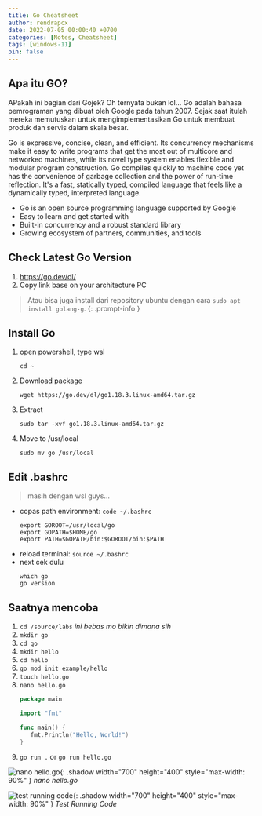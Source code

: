 ```yaml
---
title: Go Cheatsheet
author: rendrapcx
date: 2022-07-05 00:00:40 +0700
categories: [Notes, Cheatsheet]
tags: [windows-11]
pin: false
---
```

## Apa itu GO?
APakah ini bagian dari Gojek? Oh ternyata bukan lol... Go adalah bahasa pemrograman yang dibuat oleh Google pada tahun 2007. Sejak saat itulah mereka memutuskan untuk mengimplementasikan Go untuk membuat produk dan servis dalam skala besar.

Go is expressive, concise, clean, and efficient. Its concurrency mechanisms make it easy to write programs that get the most out of multicore and networked machines, while its novel type system enables flexible and modular program construction. Go compiles quickly to machine code yet has the convenience of garbage collection and the power of run-time reflection. It's a fast, statically typed, compiled language that feels like a dynamically typed, interpreted language.
- Go is an open source programming language supported by Google
- Easy to learn and get started with
- Built-in concurrency and a robust standard library
- Growing ecosystem of partners, communities, and tools
  
## Check Latest Go Version
1. <https://go.dev/dl/>
2. Copy link base on your architecture PC

> Atau bisa juga install dari repository ubuntu dengan cara `sudo apt install golang-g`.
{: .prompt-info }


## Install Go
1. open powershell, type wsl
   ```
   cd ~
   ```
2. Download package
   ```
   wget https://go.dev/dl/go1.18.3.linux-amd64.tar.gz
   ```  
3. Extract
   ```
   sudo tar -xvf go1.18.3.linux-amd64.tar.gz
   ```
4. Move to /usr/local
   ```
   sudo mv go /usr/local
   ```

## Edit .bashrc
> masih dengan wsl guys...
- copas path environment: `code ~/.bashrc`
  ```
  export GOROOT=/usr/local/go
  export GOPATH=$HOME/go
  export PATH=$GOPATH/bin:$GOROOT/bin:$PATH
  ```
- reload terminal: `source ~/.bashrc`
- next cek dulu
  ```
  which go
  go version
  ```

## Saatnya mencoba
1. `cd /source/labs` *ini bebas mo bikin dimana sih*
2. `mkdir go`
3. `cd go`
4. `mkdir hello`
5. `cd hello`
6. `go mod init example/hello`
7. `touch hello.go`
8. `nano hello.go`
   ```go
   package main

   import "fmt"

   func main() {
      fmt.Println("Hello, World!")
   }
   ```
9.  `go run .` or `go run hello.go`


![nano hello.go](https://i.imgur.com/4JNGccj.png){: .shadow width="700" height="400" style="max-width: 90%" }
_nano hello.go_

![test running code](https://i.imgur.com/UwUUYVO.png){: .shadow width="700" height="400" style="max-width: 90%" }
_Test Running Code_
